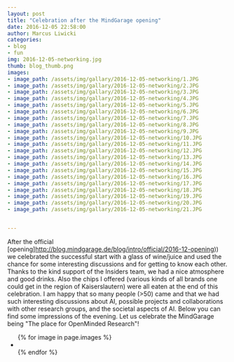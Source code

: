 ```yaml
---
layout: post
title: "Celebration after the MindGarage opening"
date: 2016-12-05 22:58:00
author: Marcus Liwicki
categories: 
- blog
- fun
img: 2016-12-05-networking.jpg
thumb: blog_thumb.png
images:
- image_path: /assets/img/gallary/2016-12-05-networking/1.JPG
- image_path: /assets/img/gallary/2016-12-05-networking/2.JPG
- image_path: /assets/img/gallary/2016-12-05-networking/3.JPG
- image_path: /assets/img/gallary/2016-12-05-networking/4.JPG
- image_path: /assets/img/gallary/2016-12-05-networking/5.JPG
- image_path: /assets/img/gallary/2016-12-05-networking/6.JPG
- image_path: /assets/img/gallary/2016-12-05-networking/7.JPG
- image_path: /assets/img/gallary/2016-12-05-networking/8.JPG
- image_path: /assets/img/gallary/2016-12-05-networking/9.JPG
- image_path: /assets/img/gallary/2016-12-05-networking/10.JPG
- image_path: /assets/img/gallary/2016-12-05-networking/11.JPG
- image_path: /assets/img/gallary/2016-12-05-networking/12.JPG
- image_path: /assets/img/gallary/2016-12-05-networking/13.JPG
- image_path: /assets/img/gallary/2016-12-05-networking/14.JPG
- image_path: /assets/img/gallary/2016-12-05-networking/15.JPG
- image_path: /assets/img/gallary/2016-12-05-networking/16.JPG
- image_path: /assets/img/gallary/2016-12-05-networking/17.JPG
- image_path: /assets/img/gallary/2016-12-05-networking/18.JPG
- image_path: /assets/img/gallary/2016-12-05-networking/19.JPG
- image_path: /assets/img/gallary/2016-12-05-networking/20.JPG
- image_path: /assets/img/gallary/2016-12-05-networking/21.JPG


---
```

After the official [opening]http://blog.mindgarage.de/blog/intro/official/2016-12-opening)) we celebrated the successful start with a glass of wine/juice and used the chance for some interesting discussions and for getting to know each other. Thanks to the kind support of the Insiders team, we had a nice atmosphere and good drinks. Also the chips I offered (various kinds of all brands one could get in the region of Kaiserslautern) were all eaten at the end of this celebration. I am happy that so many people (>50) came and that we had such interesting discussions about AI, possible projects and collaborations with other research groups, and the societal aspects of AI. Below you can find some impressions of the evening. Let us celebrate the MindGarage being "The place for OpenMinded Research"!


<ul class="photo-gallery">
  {% for image in page.images %}
    <li>
    	<a href="{{ image.image_path | prepend: site.baseurl }}" target="_blank">
        <img src="{{ image.image_path }}" alt="">
        </a>
    </li>
  {% endfor %}
</ul>